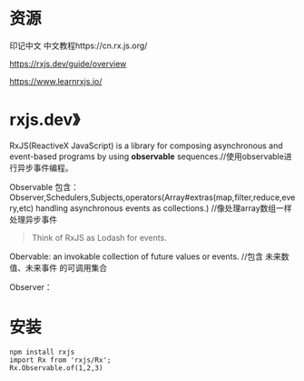 # 资源

印记中文 中文教程https://cn.rx.js.org/

https://rxjs.dev/guide/overview

https://www.learnrxjs.io/



# rxjs.dev》

RxJS(ReactiveX JavaScript) is a library for composing asynchronous and event-based programs by using **observable** sequences.//使用observable进行异步事件编程。

Observable 包含：Observer,Schedulers,Subjects,operators(Array#extras(map,filter,reduce,every,etc)  handling asynchronous events as collections.) //像处理array数组一样处理异步事件

> Think of RxJS as Lodash for events.

Obervable: an invokable collection of future values or events. //包含 未来数值、未来事件 的可调用集合

Observer：  

# 安装

```
npm install rxjs
import Rx from 'rxjs/Rx';
Rx.Observable.of(1,2,3)
```

